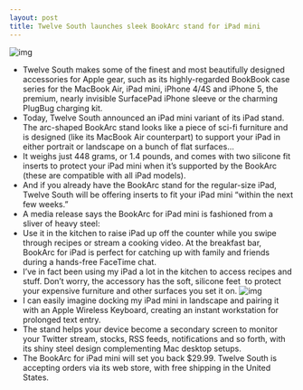 ```yaml
---
layout: post
title: Twelve South launches sleek BookArc stand for iPad mini
---
```

![img](http://media.idownloadblog.com/wp-content/uploads/2013/03/TwelveSouth-BookArc-for-iPad-mini-image-001.jpg)
* Twelve South makes some of the finest and most beautifully designed accessories for Apple gear, such as its highly-regarded BookBook case series for the MacBook Air, iPad mini, iPhone 4/4S and iPhone 5, the premium, nearly invisible SurfacePad iPhone sleeve or the charming PlugBug charging kit.
* Today, Twelve South announced an iPad mini variant of its iPad stand. The arc-shaped BookArc stand looks like a piece of sci-fi furniture and is designed (like its MacBook Air counterpart) to support your iPad in either portrait or landscape on a bunch of flat surfaces…
* It weighs just 448 grams, or 1.4 pounds, and comes with two silicone fit inserts to protect your iPad mini when it’s supported by the BookArc (these are compatible with all iPad models).
* And if you already have the BookArc stand for the regular-size iPad, Twelve South will be offering inserts to fit your iPad mini “within the next few weeks.”
* A media release says the BookArc for iPad mini is fashioned from a sliver of heavy steel:
* Use it in the kitchen to raise iPad up off the counter while you swipe through recipes or stream a cooking video. At the breakfast bar, BookArc for iPad is perfect for catching up with family and friends during a hands-free FaceTime chat.
* I’ve in fact been using my iPad a lot in the kitchen to access recipes and stuff. Don’t worry, the accessory has the soft, silicone feet  to protect your expensive furniture and other surfaces you set it on.
![img](http://media.idownloadblog.com/wp-content/uploads/2013/03/TwelveSouth-BookArc-for-iPad-mini-image-002.jpg)
* I can easily imagine docking my iPad mini in landscape and pairing it with an Apple Wireless Keyboard, creating an instant workstation for prolonged text entry.
* The stand helps your device become a secondary screen to monitor your Twitter stream, stocks, RSS feeds, notifications and so forth, with its shiny steel design complementing Mac desktop setups.
* The BookArc for iPad mini will set you back $29.99. Twelve South is accepting orders via its web store, with free shipping in the United States.

